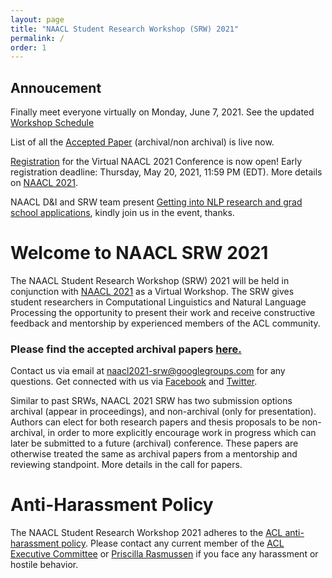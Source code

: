 ```yaml
---
layout: page
title: "NAACL Student Research Workshop (SRW) 2021"
permalink: /
order: 1
---
```


## Annoucement
Finally meet everyone virtually on Monday, June 7, 2021. See the updated [Workshop Schedule](https://2021.naacl.org/conference-program/srw/program.html)

List of all the [Accepted Paper](https://naacl2021-srw.github.io/accepted) (archival/non archival) is live now.

[Registration](https://2021.naacl.org/registration/) for the Virtual NAACL 2021 Conference is now open!
Early registration deadline: Thursday, May 20, 2021, 11:59 PM (EDT). More details on [NAACL 2021](https://2021.naacl.org/).  

NAACL D&I and SRW team present [Getting into NLP research and grad school applications](https://2021.naacl.org/blog/grad-school-panel/), kindly join us in the event, thanks.

# Welcome to NAACL SRW 2021
The NAACL Student Research Workshop (SRW) 2021 will be held in conjunction with [NAACL 2021](https://2021.naacl.org/) as a Virtual Workshop. The SRW gives student researchers in Computational Linguistics and Natural Language Processing the opportunity to present their work and receive constructive feedback and mentorship by experienced members of the ACL community. 

### Please find the accepted archival papers [here.](https://aclanthology.org/volumes/2021.naacl-srw/)

<!-- <img src="images/social_picture.jpeg" alt="Happy faces during the SRW Social in Minneapolis, Minnesota" width="60%"/> 
<br>
_**Happy faces during the SRW Social in Minneapolis, Minnesota**_ -->

Contact us via email at [naacl2021-srw@googlegroups.com](mailto:naacl2021-srw@googlegroups.com) for any questions.
Get connected with us via [Facebook](https://www.facebook.com/naaclsrw2021) and [Twitter](https://twitter.com/naacl_srw).

<!-- We will update this site when latest information are available. -->

<!-- ### List of the accepted papers are available [here](/accepted) -->


<!-- # Differences from Past SRWs -->
Similar to past SRWs, NAACL 2021 SRW has two submission options archival (appear in proceedings), and non-archival (only for presentation). Authors can elect for both research papers and thesis proposals to be non-archival, in order to more explicitly encourage work in progress which can later be submitted to a future (archival) conference. These papers are otherwise treated the same as archival papers from a mentorship and reviewing standpoint. More details in the call for papers.

# Anti-Harassment Policy
The NAACL Student Research Workshop 2021 adheres to the [ACL anti-harassment policy](https://www.aclweb.org/adminwiki/index.php?title=Anti-Harassment_Policy). Please contact any current member of the [ACL Executive Committee](https://www.aclweb.org/portal/about) or [Priscilla Rasmussen](mailto:acl@aclweb.org) if you face any harassment or hostile behavior.


<!-- # Sponsored By        -->
<!-- ![Computing Research Association’s Computing Community Consortium (CCC)](images/ccc_hz copy.jpg)
![National Science Foundation](images/NSF_4-Color_bitmap_Logo.png =250x)
 -->
<!-- <img src="images/ccc_hz copy.jpg" alt="Computing Research Association’s Computing Community Consortium (CCC)" width="300"/>
<img src="images/NSF_4-Color_bitmap_Logo.png" alt="National Science Foundation" width="200"/>
<img src="images/nrc_canada_logo.png" alt="National Research Council, Canada" width="250" style="padding: 0 0 0 40px"/>
<img src="images/google_logo.svg" alt="Google" width="250" style="padding: 0 0 0 40px"/> -->



